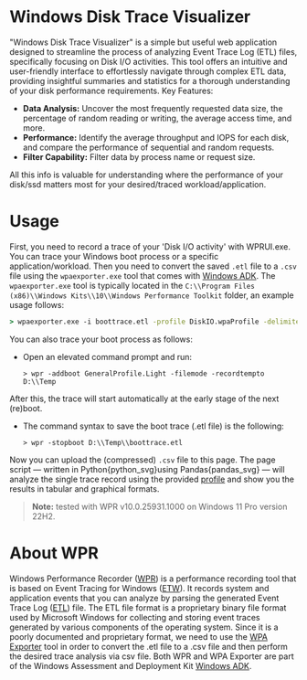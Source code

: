 # Windows Disk Trace Visualizer

"Windows Disk Trace Visualizer" is a simple but useful web application designed to streamline the process of analyzing Event Trace Log (ETL) files,
specifically focusing on Disk I/O activities. This tool offers an intuitive and user-friendly interface to effortlessly navigate
through complex ETL data, providing insightful summaries and statistics for a thorough understanding of your disk performance requirements.
Key Features:

- **Data Analysis:** Uncover the most frequently requested data size, the percentage of random reading or writing, the average access time, and more.
- **Performance:** Identify the average throughput and IOPS for each disk, and compare the performance of sequential and random requests.
- **Filter Capability:** Filter data by process name or request size.

All this info is valuable for understanding where the performance of your disk/ssd matters most for your desired/traced workload/application.

# Usage 

First, you need to record a trace of your 'Disk I/O activity' with WPRUI.exe. You can trace your Windows boot process or a specific application/workload.
Then you need to convert the saved `.etl` file to a `.csv` file using the `wpaexporter.exe` tool that comes with [Windows ADK](https://learn.microsoft.com/en-us/windows-hardware/get-started/adk-install).
The `wpaexporter.exe` tool is typically located in the `C:\\Program Files (x86)\\Windows Kits\\10\\Windows Performance Toolkit` folder, an example usage follows:
```cmd
> wpaexporter.exe -i boottrace.etl -profile DiskIO.wpaProfile -delimiter ;
```

You can also trace your boot process as follows:

- Open an elevated command prompt and run:

   ```
   > wpr -addboot GeneralProfile.Light -filemode -recordtempto D:\\Temp
   ```

After this, the trace will start automatically at the early stage of the next (re)boot.

- The command syntax to save the boot trace (.etl file) is the following:

   ```
   > wpr -stopboot D:\\Temp\\boottrace.etl
   ```

Now you can upload the (compressed) `.csv` file to this page. The page script &mdash; written in Python{python_svg}using Pandas{pandas_svg} &mdash; will analyze the single trace record using the provided
[profile](http://diskio.wpaProfile) and show you the results in tabular and graphical formats.
> **Note:** tested with WPR v10.0.25931.1000 on Windows 11 Pro version 22H2.

# About WPR 

Windows Performance Recorder ([WPR](https://learn.microsoft.com/en-us/windows-hardware/test/wpt/windows-performance-recorder))
is a performance recording tool that is based on Event Tracing for Windows ([ETW](https://learn.microsoft.com/en-us/windows/win32/etw/about-event-tracing)).
It records system and application events that you can analyze by parsing the generated Event Trace Log ([ETL](https://learn.microsoft.com/en-us/windows-hardware/drivers/devtest/trace-log)) file.
The ETL file format is a proprietary binary file format used by Microsoft Windows for collecting
and storing event traces generated by various components of the operating system. Since it is a poorly documented and
proprietary format, we need to use the [WPA Exporter](https://learn.microsoft.com/en-us/windows-hardware/test/wpt/exporter)
tool in order to convert the .etl file to a .csv file and then perform the desired trace analysis via csv file. Both WPR and WPA Exporter are part of the
Windows Assessment and Deployment Kit [Windows ADK](https://learn.microsoft.com/en-us/windows-hardware/get-started/adk-install).
